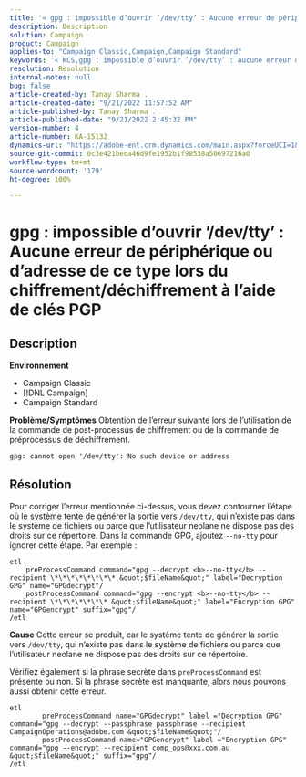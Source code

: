 ```yaml
---
title: '« gpg : impossible d’ouvrir ’/dev/tty’ : Aucune erreur de périphérique ou d’adresse de ce type lors du chiffrement/déchiffrement à l’aide de clés PGP »'
description: Description
solution: Campaign
product: Campaign
applies-to: "Campaign Classic,Campaign,Campaign Standard"
keywords: '« KCS,gpg : impossible d’ouvrir ’/dev/tty’ : Aucune erreur de périphérique ou d’adresse de ce type lors du chiffrement/déchiffrement à l’aide de clés PGP »'
resolution: Resolution
internal-notes: null
bug: false
article-created-by: Tanay Sharma .
article-created-date: "9/21/2022 11:57:52 AM"
article-published-by: Tanay Sharma .
article-published-date: "9/21/2022 2:45:32 PM"
version-number: 4
article-number: KA-15132
dynamics-url: "https://adobe-ent.crm.dynamics.com/main.aspx?forceUCI=1&pagetype=entityrecord&etn=knowledgearticle&id=16788499-a439-ed11-9db1-002248086735"
source-git-commit: 0c3e421beca46d9fe1952b1f98538a50697216a0
workflow-type: tm+mt
source-wordcount: '179'
ht-degree: 100%

---
```


# gpg : impossible d’ouvrir ’/dev/tty’ : Aucune erreur de périphérique ou d’adresse de ce type lors du chiffrement/déchiffrement à l’aide de clés PGP

## Description

<b>Environnement</b>
- Campaign Classic
- [!DNL Campaign]
- Campaign Standard



<b>Problème/Symptômes</b>
Obtention de l’erreur suivante lors de l’utilisation de la commande de post-processus de chiffrement ou de la commande de préprocessus de déchiffrement.


```
gpg: cannot open '/dev/tty': No such device or address
```





## Résolution


Pour corriger l’erreur mentionnée ci-dessus, vous devez contourner l’étape où le système tente de générer la sortie vers `/dev/tty`, qui n’existe pas dans le système de fichiers ou parce que l’utilisateur neolane ne dispose pas des droits sur ce répertoire. Dans la commande GPG, ajoutez `--no-tty` pour ignorer cette étape. Par exemple :


```
etl
    preProcessCommand command="gpg --decrypt <b>--no-tty</b> --recipient \*\*\*\*\*\*\*\* &quot;$fileName&quot;" label="Decryption GPG" name="GPGdecrypt"/
    postProcessCommand command="gpg --encrypt <b>--no-tty</b> --recipient \*\*\*\*\*\*\* &quot;$fileName&quot;" label="Encryption GPG" name="GPGencrypt" suffix="gpg"/
/etl
```

<b>Cause</b>
Cette erreur se produit, car le système tente de générer la sortie vers `/dev/tty`, qui n’existe pas dans le système de fichiers ou parce que l’utilisateur neolane ne dispose pas des droits sur ce répertoire.

Vérifiez également si la phrase secrète dans `preProcessCommand` est présente ou non. Si la phrase secrète est manquante, alors nous pouvons aussi obtenir cette erreur.


```
etl
        preProcessCommand name="GPGdecrypt" label ="Decryption GPG" command="gpg --decrypt --passphrase passphrase --recipient CampaignOperations@adobe.com &quot;$fileName&quot;"/
        postProcessCommand name="GPGencrypt" label ="Encryption GPG" command="gpg --encrypt --recipient comp_ops@xxx.com.au &quot;$fileName&quot;" suffix="gpg"/
/etl
```

